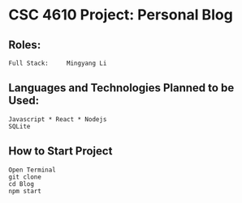 # CSC 4610 Project: Personal Blog

## Roles:
    Full Stack: 	Mingyang Li

## Languages and Technologies Planned to be Used:
    Javascript * React * Nodejs
    SQLite

## How to Start Project
    Open Terminal
    git clone
    cd Blog
    npm start